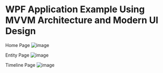 # WPF Application Example Using MVVM Architecture and Modern UI Design

Home Page
![image](https://user-images.githubusercontent.com/76102459/175110951-15db3311-93dc-44b3-9108-1125fd773df2.png)

Entity Page
![image](https://user-images.githubusercontent.com/76102459/175111072-592184d2-dde7-48fc-81e7-593bb30af7ea.png)

Timeline Page
![image](https://user-images.githubusercontent.com/76102459/175111143-89331d75-c6fd-46a8-a4cc-a98dce721ad9.png)
